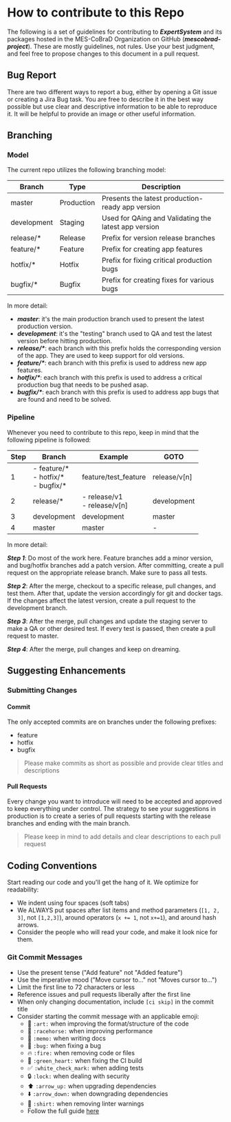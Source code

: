 # How to contribute to this Repo

The following is a set of guidelines for contributing to **_ExpertSystem_** and its packages hosted in the MES-CoBraD Organization on GitHub (**_mescobrad-project_**). These are mostly guidelines, not rules. Use your best judgment, and feel free to propose changes to this document in a pull request.

## Bug Report

There are two different ways to report a bug, either by opening a Git issue or creating a Jira Bug task.
You are free to describe it in the best way possible but use clear and descriptive information to be able to reproduce it.
It will be helpful to provide an image or other useful information.

## Branching

### Model

The current repo utilizes the following branching model:

| Branch      | Type       | Description                                          |
| ----------- | ---------- | ---------------------------------------------------- |
| master      | Production | Presents the latest production-ready app version     |
| development | Staging    | Used for QAing and Validating the latest app version |
| release/\*  | Release    | Prefix for version release branches                  |
| feature/\*  | Feature    | Prefix for creating app features                     |
| hotfix/\*   | Hotfix     | Prefix for fixing critical production bugs           |
| bugfix/\*   | Bugfix     | Prefix for creating fixes for various bugs           |

In more detail:

-   **_master_**: it's the main production branch used to present the latest production version.
-   **_development_**: it's the "testing" branch used to QA and test the latest version before hitting production.
-   **_release/\*_**: each branch with this prefix holds the corresponding version of the app. They are used to keep support for old versions.
-   **_feature/\*_**: each branch with this prefix is used to address new app features.
-   **_hotfix/\*_**: each branch with this prefix is used to address a critical production bug that needs to be pushed asap.
-   **_bugfix/\*_**: each branch with this prefix is used to address app bugs that are found and need to be solved.

### Pipeline

Whenever you need to contribute to this repo, keep in mind that the following pipeline is followed:

| Step | Branch                                     | Example                        | GOTO         |
| ---- | ------------------------------------------ | ------------------------------ | ------------ |
| 1    | - feature/\*<br>- hotfix/\*<br>- bugfix/\* | feature/test_feature           | release/v[n] |
| 2    | release/\*                                 | - release/v1<br>- release/v[n] | development  |
| 3    | development                                | development                    | master       |
| 4    | master                                     | master                         | -            |

In more detail:

**_Step 1_**: Do most of the work here. Feature branches add a minor version, and bug/hotfix branches add a patch version. After committing, create a pull request on the appropriate release branch. Make sure to pass all tests.

**_Step 2_**: After the merge, checkout to a specific release, pull changes, and test them. After that, update the version accordingly for git and docker tags. If the changes affect the latest version, create a pull request to the development branch.

**_Step 3_**: After the merge, pull changes and update the staging server to make a QA or other desired test. If every test is passed, then create a pull request to master.

**_Step 4_**: After the merge, pull changes and keep on dreaming.

## Suggesting Enhancements

### Submitting Changes

#### Commit

The only accepted commits are on branches under the following prefixes:

-   feature
-   hotfix
-   bugfix

> Please make commits as short as possible and provide clear titles and descriptions

#### Pull Requests

Every change you want to introduce will need to be accepted and approved to keep everything under control. The strategy to see your suggestions in production is to create a series of pull requests starting with the release branches and ending with the main branch.

> Please keep in mind to add details and clear descriptions to each pull request

## Coding Conventions

Start reading our code and you'll get the hang of it. We optimize for readability:

-   We indent using four spaces (soft tabs)
-   We ALWAYS put spaces after list items and method parameters (`[1, 2, 3]`, not `[1,2,3]`), around operators (`x += 1`, not `x+=1`), and around hash arrows.
-   Consider the people who will read your code, and make it look nice for them.

### Git Commit Messages

-   Use the present tense ("Add feature" not "Added feature")
-   Use the imperative mood ("Move cursor to..." not "Moves cursor to...")
-   Limit the first line to 72 characters or less
-   Reference issues and pull requests liberally after the first line
-   When only changing documentation, include `[ci skip]` in the commit title
-   Consider starting the commit message with an applicable emoji:
    -   :art: `:art:` when improving the format/structure of the code
    -   :racehorse: `:racehorse:` when improving performance
    -   :memo: `:memo:` when writing docs
    -   :bug: `:bug:` when fixing a bug
    -   :fire: `:fire:` when removing code or files
    -   :green_heart: `:green_heart:` when fixing the CI build
    -   :white_check_mark: `:white_check_mark:` when adding tests
    -   :lock: `:lock:` when dealing with security
    -   :arrow_up: `:arrow_up:` when upgrading dependencies
    -   :arrow_down: `:arrow_down:` when downgrading dependencies
    -   :shirt: `:shirt:` when removing linter warnings
    -   Follow the full guide [here](https://gitmoji.dev/)
